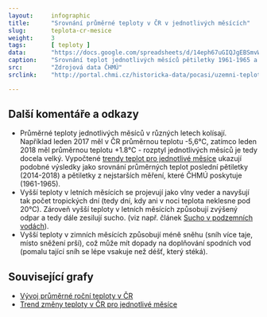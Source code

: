 ```yaml
---
layout:     infographic
title:      "Srovnání průměrné teploty v ČR v jednotlivých měsících"
slug:       teplota-cr-mesice
weight:     3
tags:       [ teploty ]
data:       "https://docs.google.com/spreadsheets/d/14eph67uGIQJgEBSmvWAufdRY49sI3JFq9G9_lH8G7h4/edit?usp=sharing"
caption:    "Srovnání teplot jednotlivých měsíců pětiletky 1961-1965 a 2014-2018. Průměrná roční teplota se od roku 1961 zvýšila o 2 °C, ale oteplení se v různých měsících liší. Největší změny v teplotě jsou v prosinci, lednu, červenci a srpnu."
src:	    "Zdrojová data ČHMÚ"
srclink:    "http://portal.chmi.cz/historicka-data/pocasi/uzemni-teploty"

---
```


## Další komentáře a odkazy

* Průměrné teploty jednotlivých měsíců v různých letech kolísají. Například leden 2017 měl v ČR průměrnou teplotu -5,6°C, zatímco leden 2018 měl průměrnou teplotu +1.8°C - rozptyl jednotlivých měsíců je tedy docela velký. Vypočtené [trendy teplot pro jednotlivé měsíce](/infografiky/trend-teplot-cr) ukazují podobné výsledky jako srovnání průměrných teplot poslední pětiletky (2014-2018) a pětiletky z nejstarších měření, které ČHMÚ poskytuje (1961-1965).
* Vyšší teploty v letních měsících se projevují jako vlny veder a navyšují tak počet tropických dní (tedy dní, kdy ani v noci teplota neklesne pod 20°C). Zároveň vyšší teploty v letních měsících způsobují zvýšený odpar a tedy dále zesilují sucho. (viz např. článek [Sucho v podzemních vodách](https://www.vtei.cz/2015/08/hydrologicke-sucho-v-podzemnich-vodach/)).
* Vyšší teploty v zimních měsících způsobují méně sněhu (sníh více taje, místo sněžení prší), což může mít dopady na doplňování spodních vod (pomalu tající sníh se lépe vsakuje než déšť, který stéká).

## Související grafy

* [Vývoj průměrné roční teploty v ČR](/infografiky/teplota-cr)
* [Trend změny teploty v ČR pro jednotlivé měsíce](/infografiky/trend-teplot-cr)
